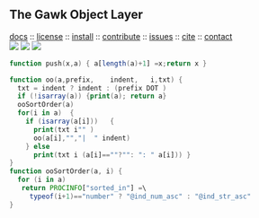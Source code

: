 <a name=top>
<h2>
     The Gawk Object Layer
</h2>
<p>
   <a    href="https://menzies.us/awk/index">docs</a>
   :: <a href="https://menzies.us/awk/index#license">license</a>
   :: <a href="https://menzies.us/awk/index#install">install</a>
   :: <a href="https://menzies.us/awk/index#contribute">contribute</a>
   :: <a href="https://github.com/timm/awk/issues">issues</a>
   :: <a href="https://menzies.us/awk/index#citation">cite</a>
   :: <a href="https://menzies.us/awk/index#contatct">contact</a>
<br>
   <img src="https://img.shields.io/badge/language-gawk-orange">
   <img src="https://img.shields.io/badge/purpose-ai,se-blueviolet">
   <img src="https://img.shields.io/badge/platform-mac,*nux-informational">
</p>

```awk
function push(x,a) { a[length(a)+1] =x;return x }

function oo(a,prefix,    indent,   i,txt) {
  txt = indent ? indent : (prefix DOT )
  if (!isarray(a)) {print(a); return a}
  ooSortOrder(a)
  for(i in a)  {
    if (isarray(a[i]))   {
      print(txt i"" )
      oo(a[i],"","|  " indent)
    } else
      print(txt i (a[i]==""?"": ": " a[i])) }
}
function ooSortOrder(a, i) {
  for (i in a)
   return PROCINFO["sorted_in"] =\
     typeof(i+1)=="number" ? "@ind_num_asc" : "@ind_str_asc"
}
```
